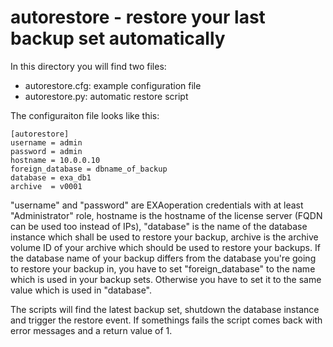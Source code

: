 # autorestore - restore your last backup set automatically 

In this directory you will find two files:
* autorestore.cfg: example configuration file
* autorestore.py: automatic restore script

The configuraiton file looks like this:
```
[autorestore]
username = admin
password = admin
hostname = 10.0.0.10
foreign_database = dbname_of_backup
database = exa_db1
archive  = v0001
```

"username" and "password" are EXAoperation credentials with at least "Administrator" role, hostname is the hostname of the license server (FQDN can be used too instead of IPs), "database" is the name of the database instance which shall be used to restore your backup, archive is the archive volume ID of your archive which should be used to restore your backups. If the database name of your backup differs from the database you're going to restore your backup in, you have to set "foreign_database" to the name which is used in your backup sets. Otherwise you have to set it to the same value which is used in "database".

The scripts will find the latest backup set, shutdown the database instance and trigger the restore event. If somethings fails the script comes back with error messages and a return value of 1.
